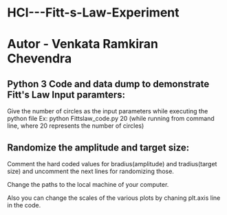 # HCI---Fitt-s-Law-Experiment
# Autor - Venkata Ramkiran Chevendra
Python 3 Code and data dump to demonstrate Fitt's Law
Input paramters:
----------------

Give the number of circles as the input parameters while executing the python file
Ex: python Fittslaw_code.py 20 (while running from command line, where 20 represents the number of circles)

Randomize the amplitude and target size:
----------------------------------------

Comment the hard coded values for bradius(amplitude) and tradius(target size) and uncomment the next lines for randomizing those.

Change the paths to the local machine of your computer.

Also you can change the scales of the various plots by chaning plt.axis line in the code.
